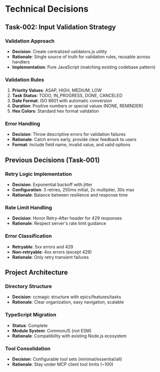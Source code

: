 # Technical Decisions

## Task-002: Input Validation Strategy

### Validation Approach
- **Decision**: Create centralized validators.js utility
- **Rationale**: Single source of truth for validation rules, reusable across handlers
- **Implementation**: Pure JavaScript (matching existing codebase pattern)

### Validation Rules
1. **Priority Values**: ASAP, HIGH, MEDIUM, LOW
2. **Task Status**: TODO, IN_PROGRESS, DONE, CANCELED
3. **Date Format**: ISO 8601 with automatic conversion
4. **Duration**: Positive numbers or special values (NONE, REMINDER)
5. **Hex Colors**: Standard hex format validation

### Error Handling
- **Decision**: Throw descriptive errors for validation failures
- **Rationale**: Catch errors early, provide clear feedback to users
- **Format**: Include field name, invalid value, and valid options

## Previous Decisions (Task-001)

### Retry Logic Implementation
- **Decision**: Exponential backoff with jitter
- **Configuration**: 3 retries, 250ms initial, 2x multiplier, 30s max
- **Rationale**: Balance between resilience and response time

### Rate Limit Handling
- **Decision**: Honor Retry-After header for 429 responses
- **Rationale**: Respect server's rate limit guidance

### Error Classification
- **Retryable**: 5xx errors and 429
- **Non-retryable**: 4xx errors (except 429)
- **Rationale**: Only retry transient failures

## Project Architecture

### Directory Structure
- **Decision**: ccmagic structure with epics/features/tasks
- **Rationale**: Clear organization, easy navigation, scalable

### TypeScript Migration
- **Status**: Complete
- **Module System**: CommonJS (not ESM)
- **Rationale**: Compatibility with existing Node.js ecosystem

### Tool Consolidation
- **Decision**: Configurable tool sets (minimal/essential/all)
- **Rationale**: Stay under MCP client tool limits (~100)